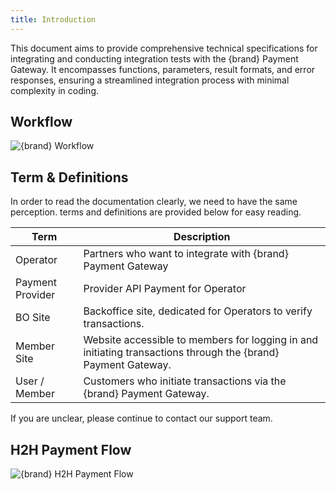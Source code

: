 ```yaml
---
title: Introduction
---
```


This document aims to provide comprehensive technical specifications for integrating and conducting integration tests with the {brand} Payment Gateway. It encompasses functions, parameters, result formats, and error responses, ensuring a streamlined integration process with minimal complexity in coding.

<x-guides />


## Workflow

![{brand} Workflow](/{name}/assets/workflow.jpg)


## Term & Definitions

In order to read the documentation clearly, we need to have the same perception. terms and definitions are provided below for easy reading.

| Term             | Description                                                                                                   |
| ---------------- | ------------------------------------------------------------------------------------------------------------- |
| Operator         | Partners who want to integrate with {brand} Payment Gateway                                                   |
| Payment Provider | Provider API Payment for Operator                                                                             |
| BO Site          | Backoffice site, dedicated for Operators to verify transactions.                                              |
| Member Site      | Website accessible to members for logging in and initiating transactions through the {brand} Payment Gateway. |
| User / Member    | Customers who initiate transactions via the {brand} Payment Gateway.                                          |

If you are unclear, please continue to contact our support team.

## H2H Payment Flow

![{brand} H2H Payment Flow](/{name}/assets/flowchart_v3.png)
